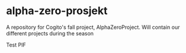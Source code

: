 # alpha-zero-prosjekt
A repository for Cogito's fall project,  AlphaZeroProject. Will contain our different projects during the season 


Test PIF